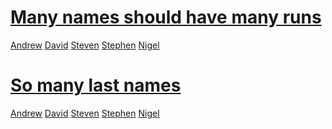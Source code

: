 # [Many names should have many runs](- "example 1")

[Andrew](- "?=name()")
[David](- "?=name()")
[Steven](- "?=name()")
[Stephen](- "?=name()")
[Nigel](- "?=name()")

# [So many last names](- "example 2")

[Andrew](- "?=lastname()")
[David](- "?=lastname()")
[Steven](- "?=lastname()")
[Stephen](- "?=lastname()")
[Nigel](- "?=lastname()")
